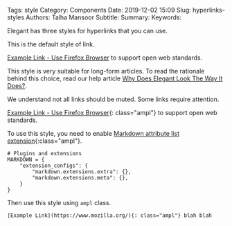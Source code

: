 
Tags: style
Category: Components
Date: 2019-12-02 15:09
Slug: hyperlinks-styles
Authors: Talha Mansoor
Subtitle:
Summary:
Keywords:

Elegant has three styles for hyperlinks that you can use.

This is the default style of link.

[Example Link - Use Firefox Browser](https://www.mozilla.org/en-US/firefox/new/) to support open web standards.

This style is very suitable for long-form articles. To read the rationale behind this choice, read our help article [Why Does Elegant Look The Way It Does?]({filename}../Contributing/why-look-and-feel.md).

We understand not all links should be muted. Some links require attention.

[Example Link - Use Firefox Browser](https://www.mozilla.org/en-US/firefox/new/){: class="ampl"} to support open web standards. <!-- yaspeller ignore -->

To use this style, you need to enable [Markdown attribute list extension](https://python-markdown.github.io/extensions/attr_list/){:class="ampl"}. <!-- yaspeller ignore -->

```
# Plugins and extensions
MARKDOWN = {
    "extension_configs": {
        "markdown.extensions.extra": {},
        "markdown.extensions.meta": {},
    }
}
```

Then use this style using `ampl` class.

```text
[Example Link](https://www.mozilla.org/){: class="ampl"} blah blah
```
